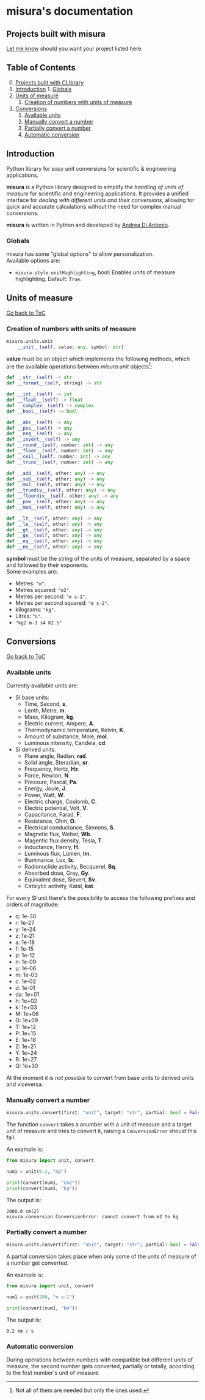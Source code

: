 # misura's documentation

## Projects built with misura

<a href="mailto:mail@diantonioandrea.com?subject=misura's project">Let me know<a> should you want your project listed here.

## Table of Contents

0. [Projects built with CLIbrary](#projects-built-with-misura)
1. [Introduction](#introduction)
	1. [Globals](#globals)
2. [Units of measure](#units-of-measure)
	1. [Creation of numbers with units of measure](#creation-of-numbers-with-units-of-measure)
3. [Conversions](#conversions)
	1. [Available units](#available-units)
	2. [Manually convert a number](#manually-convert-a-number)
	3. [Partially convert a number](#partially-convert-a-number)
	4. [Automatic conversion](#automatic-conversion)

## Introduction

Python library for easy unit conversions for scientific & engineering applications.  

**misura** is a Python library designed to simplify the *handling of units of measure* for scientific and engineering applications. It provides a unified interface for *dealing with different units and their conversions*, allowing for quick and accurate calculations without the need for complex manual conversions.  

**misura** is written in Python and developed by [Andrea Di Antonio](https://github.com/diantonioandrea).

### Globals

misura has some "global options" to allow personalization.  
Available options are:

* `misura.style.unitHighlighting`, bool: Enables units of measure highlighting. Dafault: `True`.

## Units of measure

[Go back to ToC](#table-of-contents)

### Creation of numbers with units of measure

``` python
misura.units.unit
	__init__(self, value: any, symbol: str)
```
**value** must be an object which implements the following methods, which are the available operations between *misura.unit* objects[^1]:

[^1]: Not all of them are needed but only the ones used.

``` python
def __str__(self) -> str
def __format__(self, string) -> str

def __int__(self) -> int
def __float__(self) -> float
def __complex__(self) -> complex
def __bool__(self) -> bool

def __abs__(self) -> any
def __pos__(self) -> any
def __neg__(self) -> any
def __invert__(self) -> any
def __round__(self, number: int) -> any
def __floor__(self, number: int) -> any
def __ceil__(self, number: int) -> any
def __trunc__(self, number: int) -> any

def __add__(self, other: any) -> any
def __sub__(self, other: any) -> any
def __mul__(self, other: any) -> any
def __truediv__(self, other: any) -> any
def __floordiv__(self, other: any) -> any
def __pow__(self, other: any) -> any
def __mod__(self, other: any) -> any

def __lt__(self, other: any) -> any
def __le__(self, other: any) -> any
def __gt__(self, other: any) -> any
def __ge__(self, other: any) -> any
def __eq__(self, other: any) -> any
def __ne__(self, other: any) -> any
```

**symbol** must be the string of the units of measure, separated by a space and followed by their exponents.  
Some examples are:

* Metres: `"m"`.
* Metres squared: `"m2"`.
* Metres per second: `"m s-1"`.
* Metres per second squared: `"m s-2"`.
* kilograms: `"kg"`.
* Litres: `"L"`.
* `"kg2 m-3 s4 K2.5"`

## Conversions

[Go back to ToC](#table-of-contents)

### Available units

Currently available units are:

* SI base units:
	* Time, Second, **s**.
	* Lenth, Metre, **m**.
	* Mass, Kilogram, **kg**.
	* Electric current, Ampere, **A**.
	* Thermodynamic temperature, Kelvin, **K**.
	* Amount of substance, Mole, **mol**.
	* Luminous intensity, Candela, **cd**.
* SI derived units.
	* Plane angle, Radian, **rad**.
	* Solid angle, Steradian, **sr**.
	* Frequency, Hertz, **Hz**.
	* Force, Newton, **N**.
	* Pressure, Pascal, **Pa**.
	* Energy, Joule, **J**.
	* Power, Watt, **W**.
	* Electric charge, Coulomb, **C**.
	* Electric potential, Volt, **V**.
	* Capacitance, Farad, **F**.
	* Resistance, Ohm, **Ω**.
	* Electrical conductance, Siemens, **S**.
	* Magnetic flux, Weber, **Wb**.
	* Magentic flux density, Tesla, **T**.
	* Inductance, Henry, **H**.
	* Luminous flux, Lumen, **lm**.
	* Illuminance, Lux, **lx**.
	* Radionuclide activity, Becquerel, **Bq**.
	* Absorbed dose, Gray, **Gy**.
	* Equivalent dose, Sievert, **Sv**.
	* Catalytic activity, Katal, **kat**.

For every SI unit there's the possibility to access the following prefixes and orders of magnitude:

* q: 1e-30
* r: 1e-27
* y: 1e-24
* z: 1e-21
* a: 1e-18
* f: 1e-15
* p: 1e-12
* n: 1e-09
* µ: 1e-06
* m: 1e-03
* c: 1e-02
* d: 1e-01
* da: 1e+01
* h: 1e+02
* k: 1e+03
* M: 1e+06
* G: 1e+09
* T: 1e+12
* P: 1e+15
* E: 1e+18
* Z: 1e+21
* Y: 1e+24
* R: 1e+27
* Q: 1e+30

At the moment *it is not possible* to convert from base units to derived units and viceversa.

### Manually convert a number

``` python
misura.units.convert(first: "unit", target: "str", partial: bool = False) -> unit
```

The function `convert` takes a anumber with a unit of measure and a target unit of measure and tries to convert it, raising a `ConversionError` should this fail.

An example is:

``` python
from misura import unit, convert

num1 = unit(0.2, "m2")

print(convert(num1, "cm2"))
print(convert(num1, "kg"))
```

The output is:

	2000.0 cm(2)
	misura.conversion.ConversionError: cannot convert from m2 to kg

### Partially convert a number

``` python
misura.units.convert(first: "unit", target: "str", partial: bool = False) -> unit
```

A partial conversion takes place when only some of the units of measure of a number get converted.

An example is:

``` python
from misura import unit, convert

num1 = unit(200, "m s-1")

print(convert(num1, "km"))
```

The output is:

	0.2 km / s

### Automatic conversion

During operations between numbers with compatible but different units of measure, the second number gets converted, partially or totally, according to the first number's unit of measure.